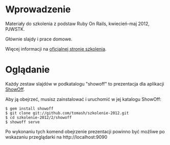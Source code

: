 # Wprowadzenie

Materiały do szkolenia z podstaw Ruby On Rails, kwiecień-maj 2012, PJWSTK.

Głównie slajdy i prace domowe.

Więcej informacji na [oficjalnej stronie szkolenia](http://tomash.wrug.eu/szkolenie/2012/).


# Oglądanie

Każdy zestaw slajdów w podkatalogu "showoff" to prezentacja dla aplikacji [ShowOff](http://github.com/schacon/showoff).

Aby ją obejrzeć, musisz zainstalować i uruchomić w jej katalogu ShowOff: 

    $ gem install showoff
    $ git clone git://github.com/tomash/szkolenie-2012.git
    $ cd szkolenie-2012/2/showoff
    $ showoff serve

Po wykonaniu tych komend obejrzenie prezentacji powinno być możliwe po wskazaniu przeglądarki na http://localhost:9090
